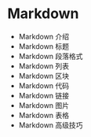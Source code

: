 # Markdown
* Markdown 介绍
* Markdown 标题
* Markdown 段落格式
* Markdown 列表
* Markdown 区块
* Markdown 代码
* Markdown 链接
* Markdown 图片
* Markdown 表格
* Markdown 高级技巧
